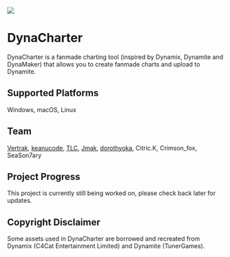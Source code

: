 ![](https://cdn.discordapp.com/attachments/837270808257626135/847405086853955614/DynaCharter_Banner.png)

# DynaCharter

DynaCharter is a fanmade charting tool (inspired by Dynamix, Dynamite and DynaMaker) that allows you to create
fanmade charts and upload to Dynamite.

## Supported Platforms

Windows, macOS, Linux

## Team

[Vertrak](https://github.com/Vertrak), [keanucode](https://github.com/keanuplayz),
[TLC](https://github.com/TLChicken), [Jmak](https://github.com/jmakxd),
[dorothyoka](https://github.com/dististik), Citric.K, Crimson_fox, SeaSon7ary

## Project Progress

This project is currently still being worked on, please check back later for updates.

## Copyright Disclaimer

Some assets used in DynaCharter are borrowed and recreated from Dynamix (C4Cat
Entertainment Limited) and Dynamite (TunerGames).
